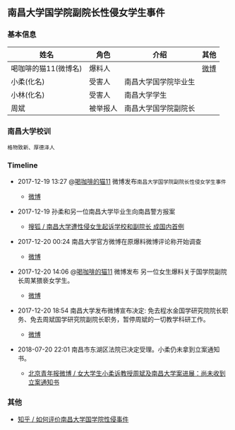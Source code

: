 ## 南昌大学国学院副院长性侵女学生事件



### 基本信息

| 姓名           | 角色   | 介绍         | 其他                                     |
| ------------ | ---- | ---------- | -------------------------------------- |
| 喝咖啡的猫11(微博名) | 爆料人  |            | [微博](https://www.weibo.com/3856450678) |
| 小柔(化名)       | 受害人  | 南昌大学国学院毕业生 |                                        |
| 小林(化名)       | 受害人  | 南昌大学学生     |                                        |
| 周斌           | 被举报人 | 南昌大学国学院副院长 |                                        |



### 南昌大学校训

`格物致新、厚德泽人`



### Timeline

* 2017-12-19 13:27 @[喝咖啡的猫11](https://weibo.com/u/3856450678)  微博发布`南昌大学国学院副院长性侵女学生事件`

  * [微博](https://www.weibo.com/3856450678/FAmrVjRHe)

* 2017-12-19 孙柔和另一位南昌大学毕业生向南昌警方报案

  * [搜狐 / 南昌大学遭性侵女生起诉学校和副院长 成国内首例](http://www.sohu.com/a/241500609_99984058)

* 2017-12-20 00:24 南昌大学官方微博在原爆料微博评论称开始调查

  * [微博](https://www.weibo.com/3019117930/FAvTu0pCO)


* 2017-12-20 14:06 @[喝咖啡的猫11](https://weibo.com/u/3856450678) 微博发布 另一位女生爆料关于国学院副院长周某猥亵女学生。

  * [微博](https://www.weibo.com/3856450678/FAw8pxhje)


* 2017-12-20 18:54  南昌大学发布微博宣布决定: 免去程水金国学研究院院长职务、免去周斌国学研究院副院长职务，暂停周斌的一切教学科研工作。

  * [微博](https://www.weibo.com/3019117930/FAy12taUL)

* 2018-07-20 22:01  南昌市东湖区法院已决定受理。小柔仍未拿到立案通知书。

  * [北京青年报微博 / 女大学生小柔诉教授周斌及南昌大学案进展：尚未收到立案通知书](https://www.weibo.com/1749990115/GqQoceOMc?type=comment#_rnd1532945820687)


### 其他

* [知乎 / 如何评价南昌大学国学院性侵事件](https://www.zhihu.com/question/264328124)